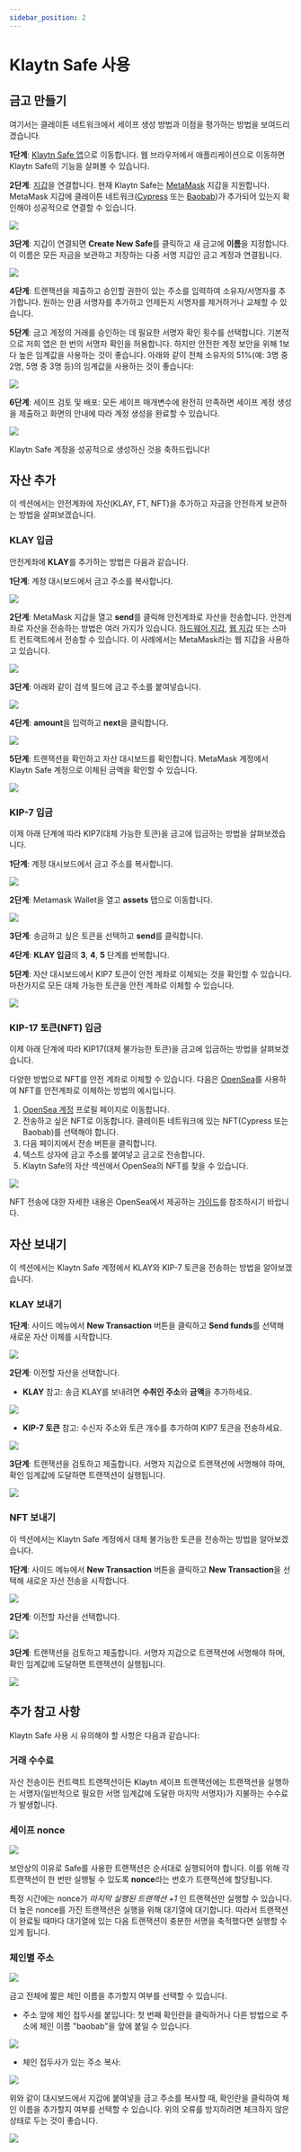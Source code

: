 ```yaml
---
sidebar_position: 2
---
```


# Klaytn Safe 사용

## 금고 만들기

여기서는 클레이튼 네트워크에서 세이프 생성 방법과 이점을 평가하는 방법을 보여드리겠습니다.

**1단계**: [Klaytn Safe 앱](https://safe.klaytn.foundation/)으로 이동합니다. 웹 브라우저에서 애플리케이션으로 이동하면 Klaytn Safe의 기능을 살펴볼 수 있습니다.

**2단계**: [지갑](https://docs.ethhub.io/using-ethereum/wallets/intro-to-ethereum-wallets/)을 연결합니다. 현재 Klaytn Safe는 [MetaMask](https://docs.klaytn.foundation/dapp/tutorials/connecting-metamask) 지갑을 지원합니다. MetaMask 지갑에 클레이튼 네트워크([Cypress](https://docs.klaytn.foundation/dapp/tutorials/connecting-metamask#connect-to-klaytn-cypress-network-mainnet) 또는 [Baobab](https://docs.klaytn.foundation/dapp/tutorials/connecting-metamask#connect-to-klaytn-baobab-network-testnet))가 추가되어 있는지 확인해야 성공적으로 연결할 수 있습니다.

![](/img/build/tools/1_safeConnect.gif)

**3단계**: 지갑이 연결되면 **Create New Safe**를 클릭하고 새 금고에 **이름**을 지정합니다. 이 이름은 모든 자금을 보관하고 저장하는 다중 서명 지갑인 금고 계정과 연결됩니다.

![](/img/build/tools/2_safeName.gif)


**4단계**: 트랜잭션을 제출하고 승인할 권한이 있는 주소를 입력하여 소유자/서명자를 추가합니다. 원하는 만큼 서명자를 추가하고 언제든지 서명자를 제거하거나 교체할 수 있습니다.

**5단계**: 금고 계정의 거래를 승인하는 데 필요한 서명자 확인 횟수를 선택합니다. 기본적으로 저희 앱은 한 번의 서명자 확인을 허용합니다. 하지만 안전한 계정 보안을 위해 1보다 높은 임계값을 사용하는 것이 좋습니다. 아래와 같이 전체 소유자의 51%(예: 3명 중 2명, 5명 중 3명 등)의 임계값을 사용하는 것이 좋습니다:

![](/img/build/tools/3_safeOwners.png)

**6단계**: 세이프 검토 및 배포: 모든 세이프 매개변수에 완전히 만족하면 세이프 계정 생성을 제출하고 화면의 안내에 따라 계정 생성을 완료할 수 있습니다.

![](/img/build/tools/4_deploySafe.gif)

Klaytn Safe 계정을 성공적으로 생성하신 것을 축하드립니다!

## 자산 추가

이 섹션에서는 안전계좌에 자산(KLAY, FT, NFT)을 추가하고 자금을 안전하게 보관하는 방법을 살펴보겠습니다.

### KLAY 입금

안전계좌에 **KLAY**를 추가하는 방법은 다음과 같습니다.

**1단계**: 계정 대시보드에서 금고 주소를 복사합니다.

![](/img/build/tools/f1_copyAddr.png)

**2단계**: MetaMask 지갑을 열고 **send**를 클릭해 안전계좌로 자산을 전송합니다. 안전계좌로 자산을 전송하는 방법은 여러 가지가 있습니다. [하드웨어 지갑](https://docs.ethhub.io/using-ethereum/wallets/hardware/), [웹 지갑](https://docs.ethhub.io/using-ethereum/wallets/web/) 또는 스마트 컨트랙트에서 전송할 수 있습니다. 이 사례에서는 MetaMask라는 웹 지갑을 사용하고 있습니다.


![](/img/build/tools/f2_sendBtn.png)

**3단계**: 아래와 같이 검색 필드에 금고 주소를 붙여넣습니다.

![](/img/build/tools/f3_searchAddr.png)

**4단계**: **amount**을 입력하고 **next**을 클릭합니다.

![](/img/build/tools/f4_amountNext.png)

**5단계**: 트랜잭션을 확인하고 자산 대시보드를 확인합니다. MetaMask 계정에서 Klaytn Safe 계정으로 이체된 금액을 확인할 수 있습니다.

![](/img/build/tools/f5_sendDone.png)

### KIP-7 입금

이제 아래 단계에 따라 KIP7(대체 가능한 토큰)을 금고에 입금하는 방법을 살펴보겠습니다.

**1단계**: 계정 대시보드에서 금고 주소를 복사합니다.

![](/img/build/tools/f1_copyAddr.png)

**2단계**: Metamask Wallet을 열고 **assets** 탭으로 이동합니다.

![](/img/build/tools/ft2_assetTst.png)

**3단계**: 송금하고 싶은 토큰을 선택하고 **send**를 클릭합니다.

**4단계**: **KLAY 입금**의 **3**, **4**, **5** 단계를 반복합니다.

**5단계**: 자산 대시보드에서 KIP7 토큰이 안전 계좌로 이체되는 것을 확인할 수 있습니다. 마찬가지로 모든 대체 가능한 토큰을 안전 계좌로 이체할 수 있습니다.

![](/img/build/tools/ft3_tstDone.png)

### KIP-17 토큰(NFT) 입금

이제 아래 단계에 따라 KIP17(대체 불가능한 토큰)을 금고에 입금하는 방법을 살펴보겠습니다.

다양한 방법으로 NFT를 안전 계좌로 이체할 수 있습니다. 다음은 [OpenSea](https://opensea.io/about)를 사용하여 NFT를 안전계좌로 이체하는 방법의 예시입니다.

1. [OpenSea 계정](https://testnets.opensea.io/account) 프로필 페이지로 이동합니다.
2. 전송하고 싶은 NFT로 이동합니다. 클레이튼 네트워크에 있는 NFT(Cypress 또는 Baobab)를 선택해야 합니다.
3. 다음 페이지에서 전송 버튼을 클릭합니다.
4. 텍스트 상자에 금고 주소를 붙여넣고 금고로 전송합니다.
5. Klaytn Safe의 자산 섹션에서 OpenSea의 NFT를 찾을 수 있습니다.

![](/img/build/tools/sendNFTOpensea.gif)

NFT 전송에 대한 자세한 내용은 OpenSea에서 제공하는 [가이드](https://support.opensea.io/hc/en-us/articles/5183126109715-How-can-I-transfer-an-NFT-using-OpenSea-#:~:text=Go%20to%20the%20MetaMask%20app,see%20the%20Estimated%20gas%20fee)를 참조하시기 바랍니다.

## 자산 보내기

이 섹션에서는 Klaytn Safe 계정에서 KLAY와 KIP-7 토큰을 전송하는 방법을 알아보겠습니다.

### KLAY 보내기 <a id="Send KLAY from Safe"></a>

**1단계**: 사이드 메뉴에서 **New Transaction** 버튼을 클릭하고 **Send funds**를 선택해 새로운 자산 이체를 시작합니다.

![](/img/build/tools/5_safeSendInit.gif)

**2단계**: 이전할 자산을 선택합니다.

* **KLAY**
  참고: 송금 KLAY를 보내려면 **수취인 주소**와 **금액**을 추가하세요.

![](/img/build/tools/6_safeSendKlay.gif)
  
* **KIP-7 토큰**
참고: 수신자 주소와 토큰 개수를 추가하여 KIP7 토큰을 전송하세요.

![](/img/build/tools/7_safeSendKIP7.gif)
  

**3단계**: 트랜잭션을 검토하고 제출합니다. 서명자 지갑으로 트랜잭션에 서명해야 하며, 확인 임계값에 도달하면 트랜잭션이 실행됩니다.

![](/img/build/tools/8_safeExecKlay.gif)

### NFT 보내기 <a id="Send NFTs from Safe"></a>

이 섹션에서는 Klaytn Safe 계정에서 대체 불가능한 토큰을 전송하는 방법을 알아보겠습니다.

**1단계**: 사이드 메뉴에서 **New Transaction** 버튼을 클릭하고 **New Transaction**을 선택해 새로운 자산 전송을 시작합니다.

![](/img/build/tools/9_safeNFTInit.gif)

**2단계**: 이전할 자산을 선택합니다.

![](/img/build/tools/10_safeChooseNFT.gif)

**3단계**: 트랜잭션을 검토하고 제출합니다. 서명자 지갑으로 트랜잭션에 서명해야 하며, 확인 임계값에 도달하면 트랜잭션이 실행됩니다.

![](/img/build/tools/11_safeNftExec.gif)

## 추가 참고 사항 <a id="Points to Note"></a>

Klaytn Safe 사용 시 유의해야 할 사항은 다음과 같습니다:

### 거래 수수료 <a id="Transaction Fees"></a>

자산 전송이든 컨트랙트 트랜잭션이든 Klaytn 세이프 트랜잭션에는 트랜잭션을 실행하는 서명자(일반적으로 필요한 서명 임계값에 도달한 마지막 서명자)가 지불하는 수수료가 발생합니다.

### 세이프 nonce <a id="Safe Nonce"></a>

![](/img/build/tools/21_safeNounce.png)

보안상의 이유로 Safe를 사용한 트랜잭션은 순서대로 실행되어야 합니다. 이를 위해 각 트랜잭션이 한 번만 실행될 수 있도록 **nonce**라는 번호가 트랜잭션에 할당됩니다.

특정 시간에는 nonce가 _마지막 실행된 트랜잭션 +1_ 인 트랜잭션만 실행할 수 있습니다. 더 높은 nonce를 가진 트랜잭션은 실행을 위해 대기열에 대기합니다. 따라서 트랜잭션이 완료될 때마다 대기열에 있는 다음 트랜잭션이 충분한 서명을 축적했다면 실행할 수 있게 됩니다.


### 체인별 주소 <a id="Chain-specific addresses"></a>

![](/img/build/tools/22_chainSpec.png)

금고 전체에 짧은 체인 이름을 추가할지 여부를 선택할 수 있습니다.

* 주소 앞에 체인 접두사를 붙입니다: 첫 번째 확인란을 클릭하거나 다른 방법으로 주소에 체인 이름 "baobab"을 앞에 붙일 수 있습니다.

![](/img/build/tools/23_acctPrepend.png)

* 체인 접두사가 있는 주소 복사:

![](/img/build/tools/24_chainAddrError.png)

위와 같이 대시보드에서 지갑에 붙여넣을 금고 주소를 복사할 때, 확인란을 클릭하여 체인 이름을 추가할지 여부를 선택할 수 있습니다. 위의 오류를 방지하려면 체크하지 않은 상태로 두는 것이 좋습니다.

![](/img/build/tools/25_copyAcctPrepend.png)